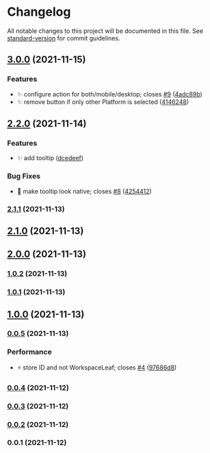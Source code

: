 # Changelog

All notable changes to this project will be documented in this file. See [standard-version](https://github.com/conventional-changelog/standard-version) for commit guidelines.

## [3.0.0](https://github.com/kometenstaub/quick-switcher-button/compare/2.2.0...3.0.0) (2021-11-15)


### Features

* :sparkles: configure action for both/mobile/desktop; closes [#9](https://github.com/kometenstaub/quick-switcher-button/issues/9) ([4adc89b](https://github.com/kometenstaub/quick-switcher-button/commit/4adc89b8dbce7ff3b86f580ef59a5710aa53422a))
* :sparkles: remove button if only other Platform is selected ([4146248](https://github.com/kometenstaub/quick-switcher-button/commit/41462488cc440eec60b9f1eaa1b06ed4fe40ab92))

## [2.2.0](https://github.com/kometenstaub/quick-switcher-button/compare/2.1.1...2.2.0) (2021-11-14)


### Features

* :sparkles: add tooltip ([dcedeef](https://github.com/kometenstaub/quick-switcher-button/commit/dcedeefa8abe298c459d9ef19e62699509829cad))


### Bug Fixes

* :lipstick: make tooltip look native; closes [#8](https://github.com/kometenstaub/quick-switcher-button/issues/8) ([4254412](https://github.com/kometenstaub/quick-switcher-button/commit/4254412339d1ed7a6b67481dc37595ac80b32001))

### [2.1.1](https://github.com/kometenstaub/quick-switcher-button/compare/2.1.0...2.1.1) (2021-11-13)

## [2.1.0](https://github.com/kometenstaub/quick-switcher-button/compare/2.0.0...2.1.0) (2021-11-13)

## [2.0.0](https://github.com/kometenstaub/quick-switcher-button/compare/1.0.2...2.0.0) (2021-11-13)

### [1.0.2](https://github.com/kometenstaub/quick-switcher-button/compare/1.0.1...1.0.2) (2021-11-13)

### [1.0.1](https://github.com/kometenstaub/quick-switcher-button/compare/1.0.0...1.0.1) (2021-11-13)

## [1.0.0](https://github.com/kometenstaub/quick-switcher-button/compare/0.0.5...1.0.0) (2021-11-13)

### [0.0.5](https://github.com/kometenstaub/quick-switcher-button/compare/0.0.4...0.0.5) (2021-11-13)


### Performance

* :zap: store ID and not WorkspaceLeaf; closes [#4](https://github.com/kometenstaub/quick-switcher-button/issues/4) ([97686d8](https://github.com/kometenstaub/quick-switcher-button/commit/97686d8b577fc95d03ac364fc1dfc1d94d2fe9a6))

### [0.0.4](https://github.com/kometenstaub/quick-switcher-button/compare/0.0.3...0.0.4) (2021-11-12)

### [0.0.3](https://github.com/kometenstaub/quick-switcher-button/compare/0.0.2...0.0.3) (2021-11-12)

### [0.0.2](https://github.com/kometenstaub/quick-switcher-button/compare/0.0.1...0.0.2) (2021-11-12)

### 0.0.1 (2021-11-12)
